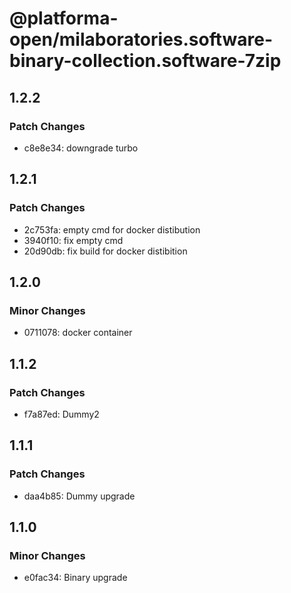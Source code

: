 # @platforma-open/milaboratories.software-binary-collection.software-7zip

## 1.2.2

### Patch Changes

- c8e8e34: downgrade turbo

## 1.2.1

### Patch Changes

- 2c753fa: empty cmd for docker distibution
- 3940f10: fix empty cmd
- 20d90db: fix build for docker distibition

## 1.2.0

### Minor Changes

- 0711078: docker container

## 1.1.2

### Patch Changes

- f7a87ed: Dummy2

## 1.1.1

### Patch Changes

- daa4b85: Dummy upgrade

## 1.1.0

### Minor Changes

- e0fac34: Binary upgrade
